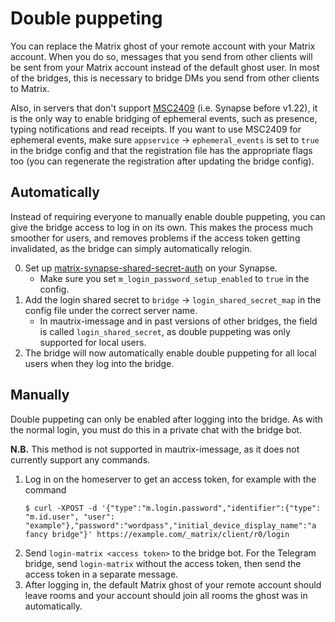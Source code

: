 # Double puppeting
You can replace the Matrix ghost of your remote account with your Matrix
account. When you do so, messages that you send from other clients will be sent
from your Matrix account instead of the default ghost user. In most of the
bridges, this is necessary to bridge DMs you send from other clients to Matrix.

Also, in servers that don't support [MSC2409] (i.e. Synapse before v1.22), it is
the only way to enable bridging of ephemeral events, such as presence, typing
notifications and read receipts. If you want to use MSC2409 for ephemeral
events, make sure `appservice` -> `ephemeral_events` is set to `true` in the
bridge config and that the registration file has the appropriate flags too
(you can regenerate the registration after updating the bridge config).

[MSC2409]: https://github.com/matrix-org/matrix-doc/pull/2409

## Automatically
Instead of requiring everyone to manually enable double puppeting, you can give
the bridge access to log in on its own. This makes the process much smoother for
users, and removes problems if the access token getting invalidated, as the
bridge can simply automatically relogin.

0. Set up [matrix-synapse-shared-secret-auth] on your Synapse.
   * Make sure you set `m_login_password_setup_enabled` to `true` in the config.
1. Add the login shared secret to `bridge` → `login_shared_secret_map` in the
   config file under the correct server name.
   * In mautrix-imessage and in past versions of other bridges, the field is
     called `login_shared_secret`, as double puppeting was only supported for
     local users.
2. The bridge will now automatically enable double puppeting for all local users
   when they log into the bridge.

[matrix-synapse-shared-secret-auth]: https://github.com/devture/matrix-synapse-shared-secret-auth

## Manually
Double puppeting can only be enabled after logging into the bridge. As with
the normal login, you must do this in a private chat with the bridge bot.

**N.B.** This method is not supported in mautrix-imessage, as it does not
currently support any commands.

1. Log in on the homeserver to get an access token, for example with the command
   ```shell
   $ curl -XPOST -d '{"type":"m.login.password","identifier":{"type": "m.id.user", "user": "example"},"password":"wordpass","initial_device_display_name":"a fancy bridge"}' https://example.com/_matrix/client/r0/login
   ```
2. Send `login-matrix <access token>` to the bridge bot. For the Telegram
   bridge, send `login-matrix` without the access token, then send the access
   token in a separate message.
3. After logging in, the default Matrix ghost of your remote account should
   leave rooms and your account should join all rooms the ghost was in
   automatically.
